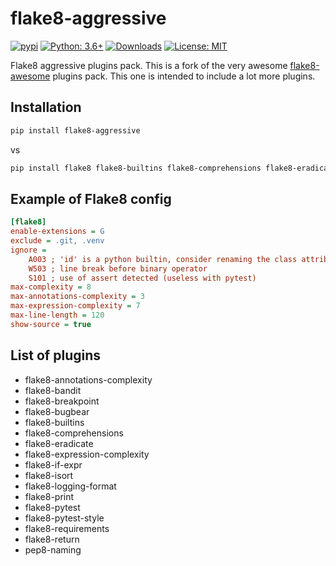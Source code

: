 # flake8-aggressive

[![pypi](https://badge.fury.io/py/flake8-aggressive.svg)](https://pypi.org/project/flake8-aggressive)
[![Python: 3.6+](https://img.shields.io/badge/Python-3.6+-blue.svg)](https://pypi.org/project/flake8-aggressive)
[![Downloads](https://img.shields.io/pypi/dm/flake8-awesome.svg)](https://pypistats.org/packages/flake8-aggressive)
[![License: MIT](https://img.shields.io/badge/License-MIT-green.svg)](https://en.wikipedia.org/wiki/MIT_License)

Flake8 aggressive plugins pack. This is a fork of the very awesome [flake8-awesome](https://github.com/afonasev/flake8-awesome) plugins pack. This one is intended to
include a lot more plugins.

## Installation

```bash
pip install flake8-aggressive
```

vs

```bash
pip install flake8 flake8-builtins flake8-comprehensions flake8-eradicate # etc.
```

## Example of Flake8 config

```ini
[flake8]
enable-extensions = G
exclude = .git, .venv
ignore =
    A003 ; 'id' is a python builtin, consider renaming the class attribute
    W503 ; line break before binary operator
    S101 ; use of assert detected (useless with pytest)
max-complexity = 8
max-annotations-complexity = 3
max-expression-complexity = 7
max-line-length = 120
show-source = true
```

## List of plugins

* flake8-annotations-complexity
* flake8-bandit
* flake8-breakpoint
* flake8-bugbear
* flake8-builtins
* flake8-comprehensions
* flake8-eradicate
* flake8-expression-complexity
* flake8-if-expr
* flake8-isort
* flake8-logging-format
* flake8-print
* flake8-pytest
* flake8-pytest-style
* flake8-requirements
* flake8-return
* pep8-naming
